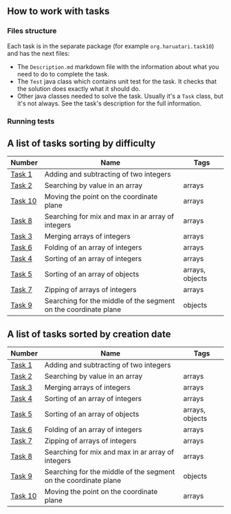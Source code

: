 ## How to work with tasks

### Files structure

Each task is in the separate package (for example `org.haruatari.task10`) and has the next files:

- The `Description.md` markdown file with the information about what you need to do to complete the task.
- The `Test` java class which contains unit test for the task. It checks that the solution does exactly what it
  should do.
- Other java classes needed to solve the task. Usually it's a `Task` class, but it's not always. See the task's
  description for the full information.

### Running tests

## A list of tasks sorting by difficulty

| Number                             | Name                                                            | Tags            |
|------------------------------------|-----------------------------------------------------------------|-----------------|
| [Task 1](src/com/haruatari/task1)  | Adding and subtracting of two integers                          |                 |
| [Task 2](src/com/haruatari/task2)  | Searching by value in an array                                  | arrays          |
| [Task 10](src/com/haruatari/task1) | Moving the point on the coordinate plane                        | arrays          |
| [Task 8](src/com/haruatari/task8)  | Searching for mix and max in ar array of integers               | arrays          |
| [Task 3](src/com/haruatari/task3)  | Merging arrays of integers                                      | arrays          |
| [Task 6](src/com/haruatari/task6)  | Folding of an array of integers                                 | arrays          |
| [Task 4](src/com/haruatari/task4)  | Sorting of an array of integers                                 | arrays          |
| [Task 5](src/com/haruatari/task5)  | Sorting of an array of objects                                  | arrays, objects |
| [Task 7](src/com/haruatari/task7)  | Zipping of arrays of integers                                   | arrays          |
| [Task 9](src/com/haruatari/task9)  | Searching for the middle of the segment on the coordinate plane | objects         |

## A list of tasks sorted by creation date

| Number                             | Name                                                            | Tags            |
|------------------------------------|-----------------------------------------------------------------|-----------------|
| [Task 1](src/com/haruatari/task1)  | Adding and subtracting of two integers                          |                 |
| [Task 2](src/com/haruatari/task2)  | Searching by value in an array                                  | arrays          |
| [Task 3](src/com/haruatari/task3)  | Merging arrays of integers                                      | arrays          |
| [Task 4](src/com/haruatari/task4)  | Sorting of an array of integers                                 | arrays          |
| [Task 5](src/com/haruatari/task5)  | Sorting of an array of objects                                  | arrays, objects |
| [Task 6](src/com/haruatari/task6)  | Folding of an array of integers                                 | arrays          |
| [Task 7](src/com/haruatari/task7)  | Zipping of arrays of integers                                   | arrays          |
| [Task 8](src/com/haruatari/task8)  | Searching for mix and max in ar array of integers               | arrays          |
| [Task 9](src/com/haruatari/task9)  | Searching for the middle of the segment on the coordinate plane | objects         |
| [Task 10](src/com/haruatari/task1) | Moving the point on the coordinate plane                        | arrays          |
